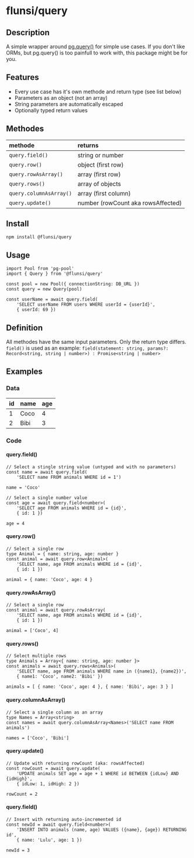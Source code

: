 # flunsi/query


## Description
A simple wrapper around [pg.query()](https://github.com/brianc/node-postgres) for simple use cases.
If you don't like ORMs, but pg.query() is too painfull to work with, this package might be for you.


## Features
- Every use case has it's own methode and return type (see list below)
- Parameters as an object (not an array)
- String parameters are automatically escaped
- Optionally typed return values


## Methodes

| methode                  | returns  |
| :----------------------- | :------------------------------------ |
| `query.field()`          | string or number  |
| `query.row()`            | object (first row)  |
| `query.rowAsArray()`     | array (first row)  |
| `query.rows()`           | array of objects  |
| `query.columnAsArray()`  | array (first column)  |
| `query.update()`         | number (rowCount aka rowsAffected)  |


## Install
    npm install @flunsi/query


## Usage
```
import Pool from 'pg-pool'
import { Query } from '@flunsi/query'

const pool = new Pool({ connectionString: DB_URL })
const query = new Query(pool)

const userName = await query.field(
	'SELECT userName FROM users WHERE userId = {userId}',
	{ userId: 69 })
```

## Definition
All methodes have the same input parameters. Only the return type differs.
`field()` is used as an example:
`field(statement: string, params?: Record<string, string | number>) : Promise<string | number>`


## Examples
### Data
| id | name | age |
| -- | ---- | --- |
|  1 | Coco |   4 |
|  2 | Bibi |   3 |


### Code
#### query.field()
```
// Select a stingle string value (untyped and with no parameters)
const name = await query.field(
	'SELECT name FROM animals WHERE id = 1')
```
`name = 'Coco'`


```
// Select a single number value
const age = await query.field<number>(
	'SELECT age FROM animals WHERE id = {id}',
	{ id: 1 })
```
`age = 4`


#### query.row()
```
// Select a single row
type Animal = { name: string, age: number }
const animal = await query.row<Animal>(
	'SELECT name, age FROM animals WHERE id = {id}',
	{ id: 1 })
```
`animal = { name: 'Coco', age: 4 }`


#### query.rowAsArray()
```
// Select a single row
const animal = await query.rowAsArray(
	'SELECT name, age FROM animals WHERE id = {id}',
	{ id: 1 })
```
`animal = ['Coco', 4]`


#### query.rows()
```
// Select multiple rows
type Animals = Array<{ name: string, age: number }>
const animals = await query.rows<Animals>(
	'SELECT name, age FROM animals WHERE name in ({name1}, {name2})',
	{ name1: 'Coco', name2: 'Bibi' })
```
`animals = [ { name: 'Coco', age: 4 }, { name: 'Bibi', age: 3 } ]`


#### query.columnAsArray()
```
// Select a single column as an array
type Names = Array<string>
const names = await query.columnAsArray<Names>('SELECT name FROM animals')
```
`names = ['Coco', 'Bibi']`


#### query.update()
```
// Update with returning rowCount (aka: rowsAffected)
const rowCount = await query.update(
	'UPDATE animals SET age = age + 1 WHERE id BETWEEN {idLow} AND {idHigh}',
	{ idLow: 1, idHigh: 2 })
```
`rowCount = 2`


#### query.field()
```
// Insert with returning auto-incremented id
const newId = await query.field<number>(
	'INSERT INTO animals (name, age) VALUES ({name}, {age}) RETURNING id',
	{ name: 'Lulu', age: 1 })
```
`newId = 3`
